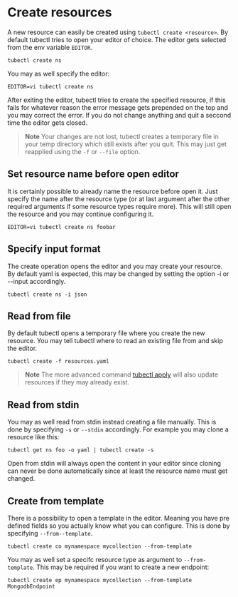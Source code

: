 # Create resources

A new resource can easily be created using `tubectl create <resource>`.
By default tubectl tries to open your editor of choice. The editor gets selected from the env variable `EDITOR`.

```
tubectl create ns
```

You may as well specify the editor:
```
EDITOR=vi tubectl create ns
```

After exiting the editor, tubectl tries to create the specified resource, if this fails for whatever reason the error message gets prepended on the top
and you may correct the error. If you do not change anything and quit a seccond time the editor gets closed.

>**Note** Your changes are not lost, tubectl creates a temporary file in your temp directory which still exists after you quit. This may just get reapplied using the `-f` or `--file` option.

## Set resource name before open editor

It is certainly possible to already name the resource before open it. Just specify the
name after the resource type (or at last argument after the other required arguments if some resource types require more).
This will still open the resource and you may continue configuring it.

```
EDITOR=vi tubectl create ns foobar
```

## Specify input format

The create operation opens the editor and you may create your resource.
By default yaml is expected, this may be changed by setting the option -i or --input accordingly.
```
tubectl create ns -i json
```

## Read from file

By default tubectl opens a temporary file where you create the new resource. You may tell tubectl where to read an existing file from and skip the editor.

```
tubectl create -f resources.yaml
```

>**Note** The more advanced command [tubectl apply](apply) will also update resources if they may already exist. 

## Read from stdin

You may as well read from stdin instead creating a file manually. This is done by specifying `-s` or `--stdin` accordingly.
For example you may clone a resource like this:

```
tubectl get ns foo -o yaml | tubectl create -s
```

Open from stdin will always open the content in your editor since cloning can never be done automatically since at least the resource name
must get changed.

## Create from template

There is a possibility to open a template in the editor. Meaning you have pre defined fields so you actually know what you can configure. 
This is done by specifying `--from--template`. 
```
tubectl create co mynamespace mycollection --from-template
``` 

You may as well set a specifc resource type as argument to `--from-template`. This may be required if you want to create a new endpoint:
```
tubectl create ep mynamespace mycollection --from-template MongodbEndpoint
``` 
